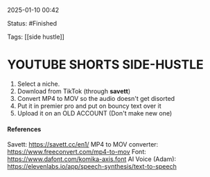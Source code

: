 
2025-01-10 00:42

Status:  #Finished 

Tags: [[side hustle]] 

#  YOUTUBE SHORTS SIDE-HUSTLE

1. Select a niche.
2. Download from TikTok (through **savett**)
3. Convert MP4 to MOV so the audio doesn't get disorted
4. Put it in premier pro and put on bouncy text over it
5. Upload it on an OLD ACCOUNT (Don't make new one)


#### References
Savett: https://savett.cc/en1/
MP4 to MOV converter: https://www.freeconvert.com/mp4-to-mov
Font: https://www.dafont.com/komika-axis.font
AI Voice (Adam): https://elevenlabs.io/app/speech-synthesis/text-to-speech 